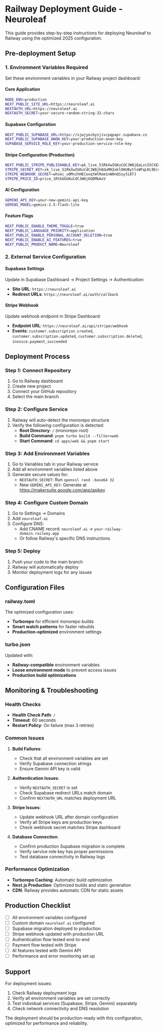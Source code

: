 # Railway Deployment Guide - Neuroleaf

This guide provides step-by-step instructions for deploying Neuroleaf to Railway using the optimized 2025 configuration.

## Pre-deployment Setup

### 1. Environment Variables Required

Set these environment variables in your Railway project dashboard:

#### Core Application
```bash
NODE_ENV=production
NEXT_PUBLIC_SITE_URL=https://neuroleaf.ai
NEXTAUTH_URL=https://neuroleaf.ai
NEXTAUTH_SECRET=your-secure-random-string-32-chars
```

#### Supabase Configuration
```bash
NEXT_PUBLIC_SUPABASE_URL=https://xjwjyocbysjivcpqpapr.supabase.co
NEXT_PUBLIC_SUPABASE_ANON_KEY=your-production-anon-key
SUPABASE_SERVICE_ROLE_KEY=your-production-service-role-key
```

#### Stripe Configuration (Production)
```bash
NEXT_PUBLIC_STRIPE_PUBLISHABLE_KEY=pk_live_51RkXwIGKuCdCJW8jQaLzcS5CXExNKll9g76Yf8pq0OSw8cPUVBsoSn9jMzTxT4azadXk2pjEAQOIeqDH25du3o8W00oIvPWFKR
STRIPE_SECRET_KEY=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
STRIPE_WEBHOOK_SECRET=whsec_uOMvzhHECoxqtWtRem1nW0nQSsy3i8TJ
STRIPE_PRICE_ID=price_1RtbGGGKuCdCJW8j6GDMbAxV
```

#### AI Configuration
```bash
GEMINI_API_KEY=your-new-gemini-api-key
GEMINI_MODEL=gemini-2.5-flash-lite
```

#### Feature Flags
```bash
NEXT_PUBLIC_ENABLE_THEME_TOGGLE=true
NEXT_PUBLIC_LANGUAGE_PRIORITY=application
NEXT_PUBLIC_ENABLE_PERSONAL_ACCOUNT_DELETION=true
NEXT_PUBLIC_ENABLE_AI_FEATURES=true
NEXT_PUBLIC_PRODUCT_NAME=Neuroleaf
```

### 2. External Service Configuration

#### Supabase Settings
Update in Supabase Dashboard → Project Settings → Authentication:
- **Site URL**: `https://neuroleaf.ai`
- **Redirect URLs**: `https://neuroleaf.ai/auth/callback`

#### Stripe Webhook
Update webhook endpoint in Stripe Dashboard:
- **Endpoint URL**: `https://neuroleaf.ai/api/stripe/webhook`
- **Events**: `customer.subscription.created`, `customer.subscription.updated`, `customer.subscription.deleted`, `invoice.payment_succeeded`

## Deployment Process

### Step 1: Connect Repository
1. Go to Railway dashboard
2. Create new project
3. Connect your GitHub repository
4. Select the main branch

### Step 2: Configure Service
1. Railway will auto-detect the monorepo structure
2. Verify the following configuration is detected:
   - **Root Directory**: `/` (monorepo root)
   - **Build Command**: `pnpm turbo build --filter=web`
   - **Start Command**: `cd apps/web && pnpm start`

### Step 3: Add Environment Variables
1. Go to Variables tab in your Railway service
2. Add all environment variables listed above
3. Generate secure values for:
   - `NEXTAUTH_SECRET`: Run `openssl rand -base64 32`
   - New `GEMINI_API_KEY`: Generate at https://makersuite.google.com/app/apikey

### Step 4: Configure Custom Domain
1. Go to Settings → Domains
2. Add `neuroleaf.ai`
3. Configure DNS:
   - Add CNAME record: `neuroleaf.ai` → `your-railway-domain.railway.app`
   - Or follow Railway's specific DNS instructions

### Step 5: Deploy
1. Push your code to the main branch
2. Railway will automatically deploy
3. Monitor deployment logs for any issues

## Configuration Files

### railway.toml
The optimized configuration uses:
- **Turborepo** for efficient monorepo builds
- **Smart watch patterns** for faster rebuilds
- **Production-optimized** environment settings

### turbo.json
Updated with:
- **Railway-compatible** environment variables
- **Loose environment mode** to prevent access issues
- **Production build optimizations**

## Monitoring & Troubleshooting

### Health Checks
- **Health Check Path**: `/`
- **Timeout**: 60 seconds
- **Restart Policy**: On failure (max 3 retries)

### Common Issues

1. **Build Failures**:
   - Check that all environment variables are set
   - Verify Supabase connection strings
   - Ensure Gemini API key is valid

2. **Authentication Issues**:
   - Verify `NEXTAUTH_SECRET` is set
   - Check Supabase redirect URLs match domain
   - Confirm `NEXTAUTH_URL` matches deployment URL

3. **Stripe Issues**:
   - Update webhook URL after domain configuration
   - Verify all Stripe keys are production keys
   - Check webhook secret matches Stripe dashboard

4. **Database Connection**:
   - Confirm production Supabase migration is complete
   - Verify service role key has proper permissions
   - Test database connectivity in Railway logs

### Performance Optimization
- **Turborepo Caching**: Automatic build optimization
- **Next.js Production**: Optimized builds and static generation
- **CDN**: Railway provides automatic CDN for static assets

## Production Checklist

- [ ] All environment variables configured
- [ ] Custom domain `neuroleaf.ai` configured
- [ ] Supabase migration deployed to production
- [ ] Stripe webhook updated with production URL
- [ ] Authentication flow tested end-to-end
- [ ] Payment flow tested with Stripe
- [ ] AI features tested with Gemini API
- [ ] Performance and error monitoring set up

## Support

For deployment issues:
1. Check Railway deployment logs
2. Verify all environment variables are set correctly  
3. Test individual services (Supabase, Stripe, Gemini) separately
4. Check network connectivity and DNS resolution

The deployment should be production-ready with this configuration, optimized for performance and reliability.